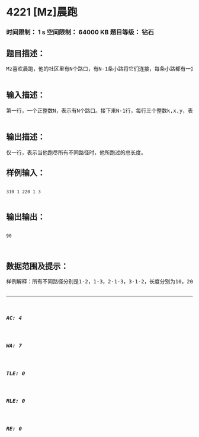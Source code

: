 # 4221 [Mz]晨跑   
### 时间限制： 1 s     空间限制： 64000 KB     题目等级： 钻石  
## 题目描述：  

<pre>
Mz喜欢晨跑，他的社区里有N个路口，有N-1条小路将它们连接，每条小路都有一定的长度。Mz每次选择一个路口出发，沿着小路跑向其他的路口。Mz晨跑的时候从来不会往回跑，也就是说他每次从不会经过相同的小路。Mz最后会因为周围已经没有未跑过的小路而停下，除此情况之外他是不会停下的。Mz希望每次晨跑的路径都不同，两条路径相同当且仅当路径上的每个路口依次相同。Mz想知道当他跑尽所有不同的路径时，他所跑过的总长度是多少。  

</pre>
  
  
## 输入描述：  

<pre>
第一行，一个正整数N，表示有N个路口。接下来N-1行，每行三个整数k,x,y，表示有一条长度为k的小路连接x号和y号路口。  

</pre>
  
  
## 输出描述：  

<pre>
仅一行，表示当他跑尽所有不同路径时，他所跑过的总长度。
</pre>
  
  
## 样例输入：  

<pre><code>
310 1 220 1 3  

</code></pre>
  
  
## 输出输出：  

<pre><code>
90  
  

</code></pre>
  
  
## 数据范围及提示：  

<pre>
样例解释：所有不同路径分别是1-2，1-3，2-1-3，3-1-2，长度分别为10，20，30，30。例如路径2-1-3-1不是合法的因为它包含了重复的边，而路径2-1是不合法的因为当到达1号路口时还有小路可跑。数据范围：对于40%的数据，N<=2,000。对于100%的数据，0<N<=200,000，0<=k<100，0<x<=N，0<y<=N。  

</pre>
  
  
***  

##### AC: 4  
##### WA: 7  
##### TLE: 0  
##### MLE: 0  
##### RE: 0  
